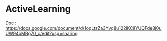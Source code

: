 # ActiveLearning
 
Doc : https://docs.google.com/document/d/1oqLtzZa3Yvq8u122iKCilYUQFde8j0uUW94oMBg70_c/edit?usp=sharing
